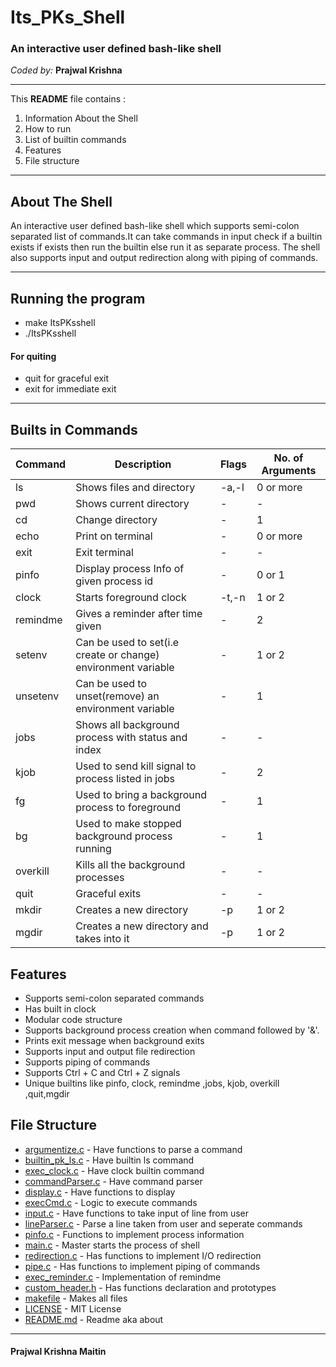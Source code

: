 # Its_PKs_Shell

### An interactive user defined bash-like shell


*Coded by:*
**Prajwal Krishna**

_______________

This **README** file contains :
 1. Information About the Shell
 2. How to run
 3. List of builtin commands
 4. Features
 5. File structure

----------


## About The Shell
An interactive user defined bash-like shell which supports semi-colon separated list of commands.It can take commands in input check if a builtin exists if exists then run the builtin else run it as separate process.
The shell also supports input and output redirection along with piping of commands.

----------

## Running the program

- make ItsPKsshell
- ./ItsPKsshell

#### For quiting
- quit for graceful exit
- exit for immediate exit
-----------
## Builts in Commands

Command | Description | Flags | No. of Arguments
---- | ---- | ---- | ----
ls | Shows files and directory |-a,-l |0 or more
pwd| Shows current directory | - | -
cd| Change directory | - | 1
echo| Print on terminal |-| 0 or more
exit|Exit terminal|-|-
pinfo|Display process Info of given process id|-|0 or 1
clock|Starts foreground clock|-t,-n|1 or 2
remindme|Gives a reminder after time given|-|2
setenv|Can be used to set(i.e create or change) environment variable|-|1 or 2
unsetenv|Can be used to unset(remove) an environment variable|-|1
jobs|Shows  all background process with status and index|-|-
kjob|Used to send kill signal to process listed in jobs|-|2
fg|Used to bring a background process to foreground|-|1
bg|Used to make stopped background process running|-|1
overkill|Kills all the background processes|-|-
quit|Graceful exits|-|-
mkdir|Creates a new directory|-p|1 or 2
mgdir|Creates a new directory and takes into it|-p|1 or 2

## Features
* Supports semi-colon separated commands
* Has built in clock
* Modular code structure  
* Supports background process creation when command followed by '&'.
* Prints exit message when background exits
* Supports input and output file redirection
* Supports piping of commands
* Supports Ctrl + C and Ctrl + Z signals
* Unique builtins like pinfo, clock, remindme ,jobs, kjob, overkill ,quit,mgdir

## File Structure

 * [argumentize.c](./argumentize.c) - Have functions to parse a command
 * [builtin_pk_ls.c](./builtin_pk_ls.c) - Have builtin ls command
 * [exec_clock.c](./exec_clock.c) - Have clock builtin command
 * [commandParser.c](./commandParser.c) - Have command parser
 * [display.c](./display.c) - Have functions to display
 * [execCmd.c](./execCmd.c) - Logic to execute commands
 * [input.c](./input.c) - Have functions to take input of line from user
 * [lineParser.c](./lineParser.c) - Parse a line taken from user and seperate commands
 * [pinfo.c](./pinfo.c) - Functions to implement process information
 * [main.c](./main.c) - Master starts the process of shell
 * [redirection.c](./redirection.c) - Has functions to implement I/O redirection
 * [pipe.c](./pipe.c) - Has functions to implement piping of commands
 * [exec_reminder.c](./exec_reminder.c) - Implementation of remindme
 * [custom_header.h](./custom_header.h) - Has functions declaration and prototypes
 * [makefile](./makefile) - Makes all files
 * [LICENSE](./LICENSE) - MIT License
 * [README.md](./README.md) - Readme aka about


_______________

#### Prajwal Krishna Maitin

